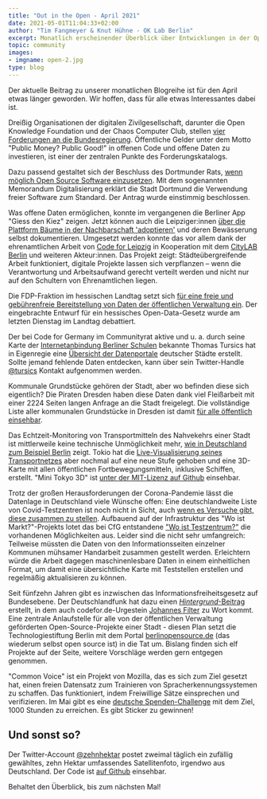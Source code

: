 ```yaml
---
title: "Out in the Open - April 2021"
date: 2021-05-01T11:04:33+02:00
author: "Tim Fangmeyer & Knut Hühne - OK Lab Berlin"
excerpt: Monatlich erscheinender Überblick über Entwicklungen in der Open Data and Civic Tech Szene
topic: community
images:
- imgname: open-2.jpg
type: blog
---
```


Der aktuelle Beitrag zu unserer monatlichen Blogreihe ist für den April etwas länger geworden. Wir
hoffen, dass für alle etwas Interessantes dabei ist.

Dreißig Organisationen der digitalen Zivilgesellschaft, darunter die Open Knowledge Foundation und
der Chaos Computer Club, stellen [vier Forderungen an die
Bundesregierung](https://digitalezivilgesellschaft.org/). Öffentliche Gelder unter dem Motto "Public
Money? Public Good!" in offenen Code und offene Daten zu investieren, ist einer der zentralen Punkte
des Forderungskatalogs.

Dazu passend gestaltet sich der Beschluss des Dortmunder Rats, [wenn möglich Open Source Software
einzusetzen](https://blog.do-foss.de/beitrag/freie-software-ist-von-jetzt-an-standard-in-dortmund/).
Mit dem sogenannten Memorandum Digitalisierung erklärt die Stadt Dortmund die Verwendung freier
Software zum Standard. Der Antrag wurde einstimmig beschlossen.

Was offene Daten ermöglichen, konnte im vergangenen die Berliner App "Giess den Kiez" zeigen. Jetzt
können auch die Leipziger:innen [über die Plattform Bäume in der Nachbarschaft
'adoptieren'](https://giessdeinviertel.codeforleipzig.de/) und deren Bewässerung selbst
dokumentieren. Umgesetzt werden konnte das vor allem dank der ehrenamtlichen Arbeit von [Code for
Leipzig](https://www.codefor.de/leipzig/) in Kooperation mit dem [CityLAB
Berlin](https://twitter.com/citylabberlin/status/1386268487652417539) und weiteren Akteur:innen. Das
Projekt zeigt: Städteübergreifende Arbeit funktioniert, digitale Projekte lassen sich verpflanzen –
wenn die Verantwortung und Arbeitsaufwand gerecht verteilt werden und nicht nur auf den Schultern
von Ehrenamtlichen liegen.

Die FDP-Fraktion im hessischen Landtag setzt sich [für eine freie und gebührenfreie Bereitstellung
von Daten der öffentlichen Verwaltung
ein](https://www.fr.de/rhein-main/landespolitik/hessen-soll-daten-veroeffentlichen-90475037.html).
Der eingebrachte Entwurf für ein hessisches Open-Data-Gesetz wurde am letzten Dienstag im Landtag
debattiert.

Der bei Code for Germany im Communityrat aktive und u. a. durch seine Karte der [Internetanbindung
Berliner Schulen](https://tursics.github.io/schule-breitband-2021/) bekannte Thomas Tursics hat in
Eigenregie eine [Übersicht der
Datenportale](https://www.offenesdatenportal.de/dataset/ubersicht-der-open-data-angebote-in-deutschland/resource/2a8fafd0-b87f-4342-82b6-6e56569d673d
) deutscher Städte erstellt. Sollte jemand fehlende Daten entdecken, kann über sein Twitter-Handle
[@tursics](https://twitter.com/tursics) Kontakt aufgenommen werden.

Kommunale Grundstücke gehören der Stadt, aber wo befinden diese sich eigentlich? Die Piraten Dresden
haben diese Daten dank viel Fleißarbeit mit einer 2224 Seiten langen Anfrage an die Stadt
freigelegt. Die vollständige Liste aller kommunalen Grundstücke in Dresden ist damit [für alle
öffentlich
einsehbar](https://www.piraten-dresden.de/daten-aller-kommunalen-grundstuecke-sind-frei/).

Das Echtzeit-Monitoring von Transportmitteln des Nahvekehrs einer Stadt ist mittlerweile keine
technische Unmöglichkeit mehr, [wie in Deutschland zum Beispiel
Berlin](https://www.vbb.de/fahrplan/fahrplanauskunft/vbb-livekarte) zeigt. Tokio hat die
[Live-Visualisierung seines Transportnetzes](https://minitokyo3d.com/) aber nochmal auf eine neue
Stufe gehoben und eine 3D-Karte mit allen öffentlichen Fortbewegungsmitteln, inklusive Schiffen,
erstellt. "Mini Tokyo 3D" ist [unter der MIT-Lizenz auf
Github](https://github.com/nagix/mini-tokyo-3d) einsehbar.

Trotz der großen Herausforderungen der Corona-Pandemie lässt die Datenlage in Deutschland viele
Wünsche offen: Eine deutschlandweite Liste von Covid-Testzentren ist noch nicht in Sicht, auch [wenn
es Versuche gibt, diese zusammen zu stellen](https://hackmd.okfn.de/4yeVf1mhQGyjZmtGOqWKrg?view#).
Aufbauend auf der Infrastruktur des "Wo ist Markt?"-Projekts lotet das bei CfG entstandene ["Wo ist
Testzentrum?"](https://wo-ist-testzentrum.de/#leipzig) die vorhandenen Möglichkeiten aus. Leider
sind die nicht sehr umfangreich: Teilweise müssten die Daten von den Informationsseiten einzelner
Kommunen mühsamer Handarbeit zusammen gestellt werden. Erleichtern würde die Arbeit dagegen
maschinenlesbare Daten in einem einheitlichen Format, um damit eine übersichtliche Karte mit
Teststellen erstellen und regelmäßig aktualisieren zu können.

Seit fünfzehn Jahren gibt es inzwischen das Informationsfreiheitsgesetz auf Bundesebene. Der
Deutschlandfunk hat dazu einen
[_Hintergrund_-Beitrag](https://www.deutschlandfunk.de/15-jahre-informationsfreiheitsgesetz-wie-man-an-die.724.de.html?dram%3Aarticle_id=495773)
erstellt, in dem auch codefor.de-Urgestein [Johannes Filter](https://twitter.com/fil_ter) zu Wort
kommt.  Eine zentrale Anlaufstelle für alle von der öffentlichen Verwaltung geförderten
Open-Source-Projekte einer Stadt - diesen Plan setzt die Technologiestiftung Berlin mit dem Portal
[berlinopensource.de](http://berlinopensource.de) (das wiederum selbst open source ist) in die Tat
um. Bislang finden sich elf Projekte auf der Seite, weitere Vorschläge werden gern entgegen
genommen.

"Common Voice" ist ein Projekt von Mozilla, das es sich zum Ziel gesetzt hat, einen freien Datensatz
zum Trainieren von Spracherkennungssystemen zu schaffen. Das funktioniert, indem Freiwillige Sätze
einsprechen und verifizieren. Im Mai gibt es eine [deutsche
Spenden-Challenge](https://discourse.mozilla.org/t/die-common-voice-spenden-challenge-von-1-31-mai-2021-hilf-uns-1-000-stunden-zu-erreichen-und-gewinne-ein-stickerset/79163)
mit dem Ziel, 1000 Stunden zu erreichen. Es gibt Sticker zu gewinnen!

## Und sonst so?

Der Twitter-Account [@zehnhektar](https://twitter.com/zehnhektar) postet zweimal täglich ein
zufällig gewähltes, zehn Hektar umfassendes Satellitenfoto, irgendwo aus Deutschland. Der Code ist
[auf Github](https://github.com/doersino/aerialbot) einsehbar.

Behaltet den Überblick, bis zum nächsten Mal!

